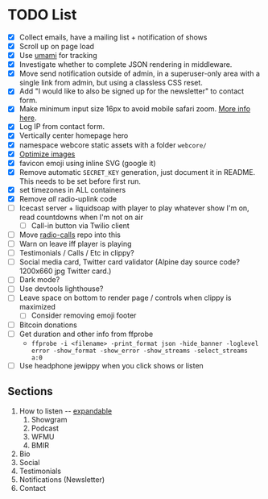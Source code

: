 # TODO List


* [x] Collect emails, have a mailing list + notification of shows
* [x] Scroll up on page load
* [x] Use [umami](https://github.com/mikecao/umami) for tracking
* [x] Investigate whether to complete JSON rendering in middleware.
* [x] Move send notification outside of admin, in a superuser-only area with a
    single link from admin, but using a classless CSS reset.
* [x] Add "I would like to also be signed up for the newsletter" to contact form.
* [x] Make minimum input size 16px to avoid mobile safari zoom.
    [More info here](https://stackoverflow.com/a/6394497).
* [x] Log IP from contact form.
* [x] Vertically center homepage hero
* [x] namespace webcore static assets with a folder `webcore/`
* [x] [Optimize images](https://imageoptim.com/mac)
* [x] favicon emoji using inline SVG (google it)
* [x] Remove automatic `SECRET_KEY` generation, just document it in README. This needs to be set before first run.
* [x] set timezones in ALL containers
* [x] Remove _all_ radio-uplink code
* [ ] Icecast server + liquidsoap with player to play whatever show I'm on, read
      countdowns when I'm not on air
    - [ ] Call-in button via Twilio client
* [ ] Move [radio-calls](https://github.com/dtcooper/radio-calls) repo into this
* [ ] Warn on leave iff player is playing
* [ ] Testimonials / Calls / Etc in clippy?
* [ ] Social media card, Twitter card validator (Alpine day source code? 1200x660 jpg Twitter card.)
* [ ] Dark mode?
* [ ] Use devtools lighthouse?
* [ ] Leave space on bottom to render page / controls when clippy is maximized
    - [ ] Consider removing emoji footer
* [ ] Bitcoin donations
* [ ] Get duration and other info from ffprobe
    - `ffprobe -i <filename> -print_format json -hide_banner -loglevel error -show_format -show_error -show_streams -select_streams a:0`
* [ ] Use headphone jewippy when you click shows or listen

## Sections

1.  How to listen -- [expandable](https://codepen.io/philw_/pen/GREJEgx)
    1. Showgram
    2. Podcast
    3. WFMU
    4. BMIR
2. Bio
3. Social
4. Testimonials
5. Notifications (Newsletter)
6. Contact
